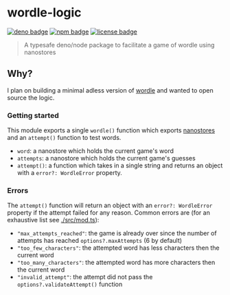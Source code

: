 # wordle-logic

<!-- Badges -->

[![deno badge](https://img.shields.io/badge/deno-wordle__logic-black?style=for-the-badge&labelColor=black)](https://deno.land/x/wordle_logic)
[![npm badge](https://img.shields.io/badge/npm-wordle--logic-red?style=for-the-badge&labelColor=red)](https://www.npmjs.com/package/wordle-logic)
[![license badge](https://img.shields.io/badge/license-mit-blue?style=for-the-badge&labelColor=blue)](https://github.com/jacob-shuman/wordle-logic/blob/main/LICENSE)

> A typesafe deno/node package to facilitate a game of wordle using nanostores

## Why?

I plan on building a minimal adless version of
[wordle](https://en.wikipedia.org/wiki/Wordle) and wanted to open source the
logic.

### Getting started

This module exports a single `wordle()` function which exports
[nanostores](https://github.com/nanostores/nanostores) and an `attempt()`
function to test words.

- `word`: a nanostore which holds the current game's word
- `attempts`: a nanostore which holds the current game's guesses
- `attempt()`: a function which takes in a single string and returns an object
  with a `error?: WordleError` property.

### Errors

The `attempt()` function will return an object with an `error?: WordleError`
property if the attempt failed for any reason. Common errors are (for an
exhaustive list see [./src/mod.ts](./mod.ts)):

- `"max_attempts_reached"`: the game is already over since the number of
  attempts has reached `options?.maxAttempts` (6 by default)
- `"too_few_characters"`: the attempted word has less characters then the
  current word
- `"too_many_characters"`: the attempted word has more characters then the
  current word
- `"invalid_attempt"`: the attempt did not pass the `options?.validateAttempt()`
  function
